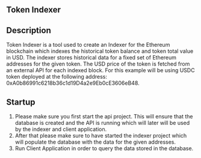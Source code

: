 
## Token Indexer

## Description

Token Indexer is a tool used to create an Indexer for the Ethereum blockchain which indexes the historical token balance and token total value in USD. The indexer stores historical data for a fixed set of Ethereum addresses for the given token.
The USD price of the token is fetched from an external API for each indexed block.
For this example will be using USDC token deployed at the following address: 0xA0b86991c6218b36c1d19D4a2e9Eb0cE3606eB48.

## Startup

1. Please make sure you first start the api project.
   This will ensure that the database is created and the API is running which will later will be used by the indexer and client application.
2. After that please make sure to have started the indexer project which will populate the database with the data for the given addresses.
3. Run Client Application in order to query the data stored in the database.

   



